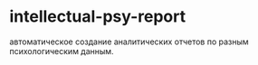 # intellectual-psy-report
автоматическое создание аналитических отчетов по разным психологическим данным.
